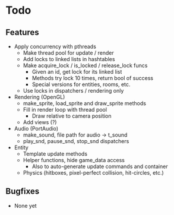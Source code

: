 # Todo

## Features

* Apply concurrency with pthreads
    * Make thread pool for update / render
    * Add locks to linked lists in hashtables
    * Make acquire_lock / is_locked / release_lock funcs
        * Given an id, get lock for its linked list
        * Methods try lock 10 times, return bool of success
        * Special versions for entities, rooms, etc.
    * Use locks in dispatchers / rendering only
* Rendering (OpenGL)
    * make_sprite, load_sprite and draw_sprite methods
    * Fill in render loop with thread pool
        * Draw relative to camera position
    * Add views (?)
* Audio (PortAudio)
    * make_sound, file path for audio -> t_sound
    * play_snd, pause_snd, stop_snd dispatchers
* Entity
    * Template update methods
    * Helper functions, hide game_data access
        * Also to auto-generate update commands and container
    * Physics (hitboxes, pixel-perfect collision, hit-circles, etc.)

## Bugfixes

* None yet
